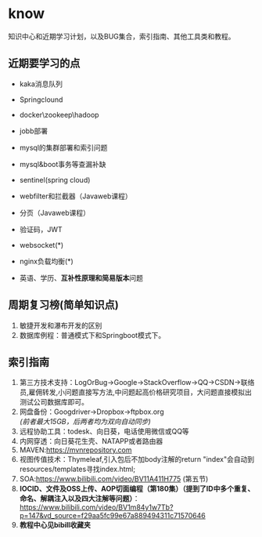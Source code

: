 # know
知识中心和近期学习计划，以及BUG集合，索引指南、其他工具类和教程。

## 近期要学习的点
* kaka消息队列
* Springclound
* docker\zookeep\hadoop
* jobb部署
* mysql的集群部署和索引问题
* mysql&boot事务等查漏补缺
* sentinel(spring cloud)
* webfilter和拦截器（Javaweb课程）
* 分页（Javaweb课程）
* 验证码，JWT
* websocket(*)
* nginx负载均衡(*)

* 英语、学历、**互补性原理和简易版本**问题

## 周期复习榜(简单知识点)
1. 敏捷开发和瀑布开发的区别  
2. 数据库例程：普通模式下和Springboot模式下。
  
## 索引指南
1. 第三方技术支持：LogOrBug->Google->StackOverflow->QQ->CSDN->联络员,雇佣转发,小问题直接写方法,中问题起高价格研究项目，大问题直接模拟出测试公司数据库即可。
2. 网盘备份：Googdriver->Dropbox->ftpbox.org    
  *(前者最大15GB，后两者均为双向自动同步)*
3. 远程协助工具：todesk、向日葵，电话使用微信或QQ等
5. 内网穿透：向日葵花生壳、NATAPP或者路由器
7. MAVEN:https://mvnrepository.com
8. 视图传值技术：Thymeleaf,引入包后不加body注解的return "index"会自动到resources/templates寻找index.html;
10. SOA:https://www.bilibili.com/video/BV11A411H775 (第五节)  
11. **IOCID、文件及OSS上传、AOP切面编程（第180集）（提到了ID中多个重复、命名、解耦注入以及四大注解等问题）**：   
https://www.bilibili.com/video/BV1m84y1w7Tb?p=147&vd_source=f29aa5fc99e67a889494311c71570646  
11. **教程中心见bibill收藏夹**  



